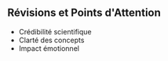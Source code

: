 ## Révisions et Points d'Attention
- Crédibilité scientifique
- Clarté des concepts
- Impact émotionnel
